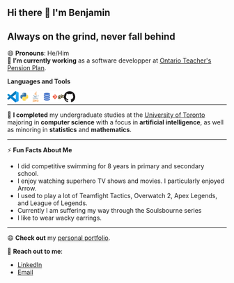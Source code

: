 

## Hi there 👋 I'm Benjamin
<!--
**bnjmnzh/bnjmnzh** is a ✨ _special_ ✨ repository because its `README.md` (this file) appears on your GitHub profile.

Here are some ideas to get you started:

- 🔭 I’m currently working on ...
- 🌱 I’m currently learning ...
- 👯 I’m looking to collaborate on ...
- 🤔 I’m looking for help with ...
- 💬 Ask me about ...
- 📫 How to reach me: ...
- 😄 Pronouns: ...
- ⚡ Fun fact: ...
-->

## Always on the grind, never fall behind
😄 **Pronouns**: He/Him
<br />
🔭 **I’m currently working** as a software developper at [Ontario Teacher's Pension Plan](https://www.otpp.com/en-ca/). 

**Languages and Tools**

<img align="left" alt="Visual Studio Code" width="26px" src="https://raw.githubusercontent.com/github/explore/80688e429a7d4ef2fca1e82350fe8e3517d3494d/topics/visual-studio-code/visual-studio-code.png" />
<img align="left" alt="Python" width="26px" src="https://raw.githubusercontent.com/github/explore/80688e429a7d4ef2fca1e82350fe8e3517d3494d/topics/python/python.png" />
<img align="left" alt="Java" width="26px" src="https://raw.githubusercontent.com/github/explore/80688e429a7d4ef2fca1e82350fe8e3517d3494d/topics/java/java.png" />
<img align="left" alt="SQL" width="26px" src="https://raw.githubusercontent.com/github/explore/80688e429a7d4ef2fca1e82350fe8e3517d3494d/topics/sql/sql.png" />
<img align="left" alt="Git" width="26px" src="https://raw.githubusercontent.com/github/explore/80688e429a7d4ef2fca1e82350fe8e3517d3494d/topics/git/git.png" />
<img align="left" alt="GitHub" width="26px" src="https://raw.githubusercontent.com/github/explore/78df643247d429f6cc873026c0622819ad797942/topics/github/github.png" />

<br />

---

📓 **I completed** my undergraduate studies at the [University of Toronto](https://www.utoronto.ca/) majoring in **computer science** with a focus in **artificial intelligence**, as well as minoring in **statistics** and **mathematics**.

---

⚡ **Fun Facts About Me**
- I did competitive swimming for 8 years in primary and secondary school.
- I enjoy watching superhero TV shows and movies. I particularly enjoyed Arrow.
- I used to play a lot of Teamfight Tactics, Overwatch 2, Apex Legends, and League of Legends.
- Currently I am suffering my way through the Soulsbourne series
- I like to wear wacky earrings.
---

😄 **Check out** my [personal portfolio](https://bnjmnzh.github.io/personal-website/).

💬 **Reach out to me**:
- [LinkedIn](https://www.linkedin.com/in/benjaminyzhuo/)
- [Email](mailto:benjamin.zhuo@mail.utoronto.ca)
